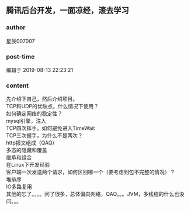 ## 腾讯后台开发，一面凉经，滚去学习
### author 
星辰007007
### post-time 

编辑于  2019-08-13 22:23:21
### content 
<div class="post-topic-des nc-post-content">
 <div>
  先介绍下自己，然后介绍项目。
 </div>
 <div>
  TCP和UDP的优缺点，什么情况下使用？
 </div>
 如何确定网络的稳定性？
 <br/>
 mysql引擎，注入
 <br/>
 TCP四次挥手，如何避免进入TimeWait
 <br/>
 TCP三次握手，为什么不是两次？
 <br/>
 http报文组成（QAQ）
 <br/>
 多态的隐藏和覆盖
 <br/>
 继承和组合
 <br/>
 在Linux下开发经验
 <br/>
 <div>
  客户端一次发送两个请求，如何区别哪一个（要考虑到包不完整的情况）？
 </div>
 <div>
  堆排序
  <br/>
  IO多路复用
  <br/>
 </div>
 <div>
  其他的忘了。。。。问了很多，总体偏向网络，QAQ。。。JVM，多线程的什么也没问。。。
 </div>
</div>

